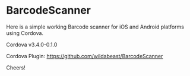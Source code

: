 BarcodeScanner
==============

Here is a simple working Barcode scanner for iOS and Android platforms using Cordova.

Cordova v3.4.0-0.1.0

Cordova Plugin: https://github.com/wildabeast/BarcodeScanner




Cheers!
